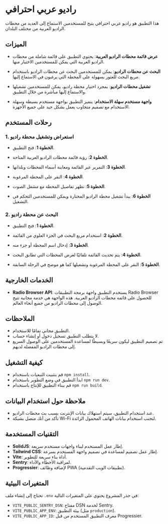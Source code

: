 # راديو عربي احترافي

هذا التطبيق هو راديو عربي احترافي يتيح للمستخدمين الاستماع إلى العديد من محطات الراديو العربية من مختلف البلدان.

## الميزات

- **عرض قائمة محطات الراديو العربية**: يحتوي التطبيق على قائمة شاملة من محطات الراديو العربية التي يمكن للمستخدمين الاختيار منها.

- **البحث عن محطات الراديو**: يمكن للمستخدمين البحث عن محطات الراديو باستخدام مربع البحث للعثور بسهولة على المحطة التي يرغبون في الاستماع إليها.

- **تشغيل محطات الراديو**: بمجرد اختيار محطة راديو، يمكن للمستخدمين تشغيلها والاستماع إليها مباشرة من خلال التطبيق.

- **واجهة مستخدم سهلة الاستخدام**: يتميز التطبيق بواجهة مستخدم بسيطة وسهلة الاستخدام مع تصميم متجاوب يعمل بشكل جيد على جميع الأجهزة.

## رحلات المستخدم

### 1. استعراض وتشغيل محطة راديو

- **الخطوة 1**: فتح التطبيق.

- **الخطوة 2**: رؤية قائمة محطات الراديو العربية المتاحة.

- **الخطوة 3**: التمرير عبر القائمة ومعاينة أسماء المحطات وبلدانها.

- **الخطوة 4**: النقر على المحطة المرغوبة.

- **الخطوة 5**: تظهر تفاصيل المحطة مع مشغل الصوت.

- **الخطوة 6**: يبدأ تشغيل محطة الراديو المختارة ويمكن للمستخدمين التحكم في التشغيل.

### 2. البحث عن محطة راديو

- **الخطوة 1**: فتح التطبيق.

- **الخطوة 2**: استخدام مربع البحث في الجزء العلوي من القائمة.

- **الخطوة 3**: إدخال اسم المحطة أو جزء منه.

- **الخطوة 4**: يتم تحديث القائمة تلقائيًا لعرض المحطات التي تطابق البحث.

- **الخطوة 5**: النقر على المحطة المرغوبة وتشغيلها كما هو موضح في الرحلة السابقة.

## الخدمات الخارجية

- **Radio Browser API**: يستخدم التطبيق واجهة برمجة التطبيقات Radio Browser للحصول على قائمة محطات الراديو العربية. هذه الواجهة هي خدمة مجانية تتيح الوصول إلى محطات الراديو من جميع أنحاء العالم.

## الملاحظات

- التطبيق مجاني تمامًا للاستخدام.
- لا يتطلب التطبيق تسجيل دخول أو إنشاء حساب.
- تم تصميم التطبيق ليكون سريعًا وبسيطًا لمساعدة المستخدمين على الوصول السريع إلى محطات الراديو المفضلة لديهم.

## كيفية التشغيل

- قم بتثبيت التبعيات باستخدام `npm install`.
- ابدأ التطبيق في وضع التطوير باستخدام `npm run dev`.
- قم ببناء التطبيق للإنتاج باستخدام `npm run build`.

## ملاحظة حول استخدام البيانات

- عند استخدام التطبيق، سيتم استهلاك بيانات الإنترنت بسبب بث محطات الراديو.
- تأكد من أنك متصل بشبكة Wi-Fi لتجنب استخدام بيانات الهاتف المحمول الزائدة.

## التقنيات المستخدمة

- **SolidJS**: إطار عمل المستخدم لبناء واجهات مستخدم سريعة.
- **Tailwind CSS**: إطار عمل تصميم لمساعدة في تصميم واجهة المستخدم بسرعة.
- **Vite**: أداة بناء سريعة للتطوير.
- **Sentry**: لمراقبة الأخطاء والأداء.
- **Progressier**: لإضافة وظائف PWA (تطبيقات الويب التقدمية).

## المتغيرات البيئية

تحتاج إلى إنشاء ملف `.env` في جذر المشروع يحتوي على المتغيرات التالية:

- `VITE_PUBLIC_SENTRY_DSN`: مفتاح DSN لخدمة Sentry.
- `VITE_PUBLIC_APP_ENV`: بيئة التطبيق (مثل `production`).
- `VITE_PUBLIC_APP_ID`: معرف التطبيق المستخدم من قبل Progressier.
